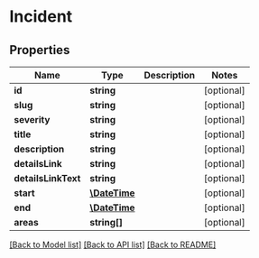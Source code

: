 # Incident

## Properties
Name | Type | Description | Notes
------------ | ------------- | ------------- | -------------
**id** | **string** |  | [optional] 
**slug** | **string** |  | [optional] 
**severity** | **string** |  | [optional] 
**title** | **string** |  | [optional] 
**description** | **string** |  | [optional] 
**detailsLink** | **string** |  | [optional] 
**detailsLinkText** | **string** |  | [optional] 
**start** | [**\DateTime**](\DateTime.md) |  | [optional] 
**end** | [**\DateTime**](\DateTime.md) |  | [optional] 
**areas** | **string[]** |  | [optional] 

[[Back to Model list]](../README.md#documentation-for-models) [[Back to API list]](../README.md#documentation-for-api-endpoints) [[Back to README]](../README.md)


